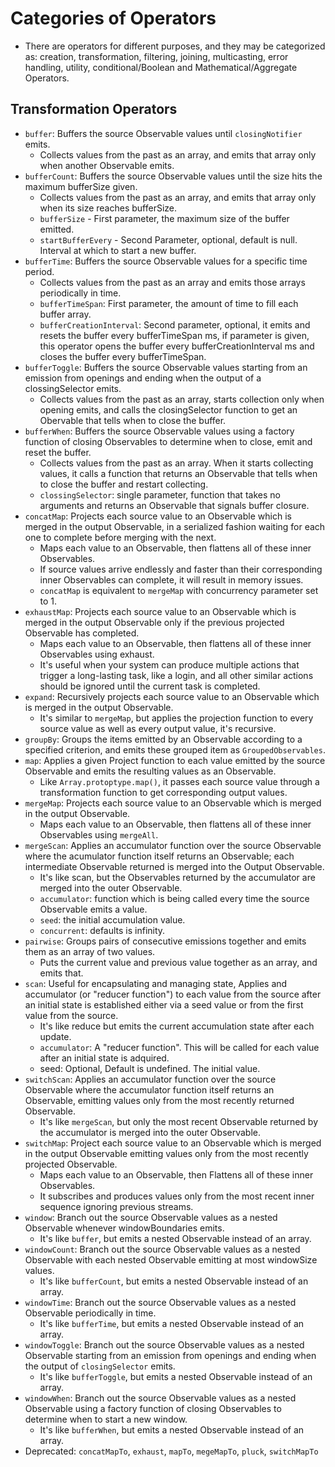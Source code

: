 # Categories of Operators 
- There are operators for different purposes, and they may be categorized as: creation, transformation, filtering, joining, multicasting, error handling, utility, conditional/Boolean and Mathematical/Aggregate Operators. 

## Transformation Operators 
- `buffer`: Buffers the source Observable values until `closingNotifier` emits. 
    - Collects values from the past as an array, and emits that array only when another Observable emits. 
- `bufferCount`: Buffers the source Observable values until the size hits the maximum bufferSize given. 
    - Collects values from the past as an array, and emits that array only when its size reaches bufferSize. 
    - `bufferSize` - First parameter, the maximum size of the buffer emitted. 
    - `startBufferEvery` - Second Parameter, optional, default is null. Interval at which to start a new buffer. 
- `bufferTime`: Buffers the source Observable values for a specific time period. 
    - Collects values from the past as an array and emits those arrays periodically in time. 
    - `bufferTimeSpan`: First parameter, the amount of time to fill each buffer array. 
    - `bufferCreationInterval`: Second parameter, optional, it emits and resets the buffer every bufferTimeSpan ms, if parameter is given, this operator opens the buffer every bufferCreationInterval ms and closes the buffer every bufferTimeSpan. 
- `bufferToggle`: Buffers the source Observable values starting from an emission from openings and ending when the output of a clossingSelector emits. 
    - Collects values from the past as an array, starts collection only when opening emits, and calls the closingSelector function to get an Obervable that tells when to close the buffer. 
- `bufferWhen`: Buffers the source Observable values using a factory function of closing Observables to determine when to close, emit and reset the buffer. 
    - Collects values from the past as an array. When it starts collecting values, it calls a function that returns an Observable that tells when to close the buffer and restart collecting. 
    - `clossingSelector`: single parameter, function that takes no arguments and returns an Observable that signals buffer closure. 
- `concatMap`: Projects each source value to an Observable which is merged in the output Observable, in a serialized fashion waiting for each one to complete before merging with the next. 
    - Maps each value to an Observable, then flattens all of these inner Observables. 
    - If source values arrive endlessly and faster than their corresponding inner Observables can complete, it will result in memory issues. 
    - `concatMap` is equivalent to `mergeMap` with concurrency parameter set to 1. 
- `exhaustMap`: Projects each source value to an Observable which is merged in the output Observable only if the previous projected Observable has completed. 
    - Maps each value to an Observable, then flattens all of these inner Observables using exhaust. 
    - It's useful when your system can produce multiple actions that trigger a long-lasting task, like a login, and all other similar actions should be ignored until the current task is completed. 
- `expand`: Recursively projects each source value to an Observable which is merged in the output Observable. 
    - It's similar to `mergeMap`, but applies the projection function to every source value as well as every output value, it's recursive. 
- `groupBy`: Groups the items emitted by an Observable according to a specified criterion, and emits these grouped item as `GroupedObservables`. 
- `map`: Applies a given Project function to each value emitted by the source Observable and emits the resulting values as an Observable. 
    - Like `Array.protoptype.map()`, it passes each source value through a transformation function to get corresponding output values. 
- `mergeMap`: Projects each source value to an Observable which is merged in the output Observable. 
    - Maps each value to an Observable, then flattens all of these inner Observables using `mergeAll`. 
- `mergeScan`: Applies an accumulator function over the source Observable where the acumulator function itself returns an Observable; each intermediate Observable returned is merged into the Output Observable. 
    - It's like scan, but the Observables returned by the accumulator are merged into the outer Observable. 
    - `accumulator`: function which is being called every time the source Observable emits a value. 
    - `seed`: the initial accumulation value. 
    - `concurrent`: defaults is infinity. 
- `pairwise`: Groups pairs of consecutive emissions together and emits them as an array of two values. 
    - Puts the current value and previous value together as an array, and emits that. 
- `scan`: Useful for encapsulating and managing state, Applies and accumulator (or "reducer function") to each value from the source after an initial state is established either via a seed value or from the first value from the source. 
    - It's like reduce but emits the current accumulation state after each update. 
    - `accumulator`: A "reducer function". This will be called for each value after an initial state is adquired. 
    - seed: Optional, Default is undefined. The initial value. 
- `switchScan`: Applies an accumulator function over the source Observable where the accumulator function itself returns an Observable, emitting values only from the most recently returned Observable. 
    - It's like `mergeScan`, but only the most recent Observable returned by the accumulator is merged into the outer Observable. 
- `switchMap`: Project each source value to an Observable which is merged in the output Observable emitting values only from the most recently projected Observable. 
    - Maps each value to an Observable, then Flattens all of these inner Observables. 
    - It subscribes and produces values only from the most recent inner sequence ignoring previous streams. 
- `window`: Branch out the source Observable values as a nested Observable whenever windowBoundaries emits. 
    - It's like `buffer`, but emits a nested Observable instead of an array. 
- `windowCount`: Branch out the source Observable values as a nested Observable with each nested Observable emitting at most windowSize values. 
    - It's like `bufferCount`, but emits a nested Observable instead of an array. 
- `windowTime`: Branch out the source Observable values as a nested Observable periodically in time. 
    - It's like `bufferTime`, but emits a nested Observable instead of an array. 
- `windowToggle`: Branch out the source Observable values as a nested Observable starting from an emission from openings and ending when the output of `closingSelector` emits. 
    - It's like `bufferToggle`, but emits a nested Observable instead of an array. 
- `windowWhen`: Branch out the source Observable values as a nested Observable using a factory function of closing Observables to determine when to start a new window. 
    - It's like `bufferWhen`, but emits a nested Observable instead of an array. 
- Deprecated: `concatMapTo`, `exhaust`, `mapTo`, `megeMapTo`, `pluck`, `switchMapTo` 

 
 
 

 